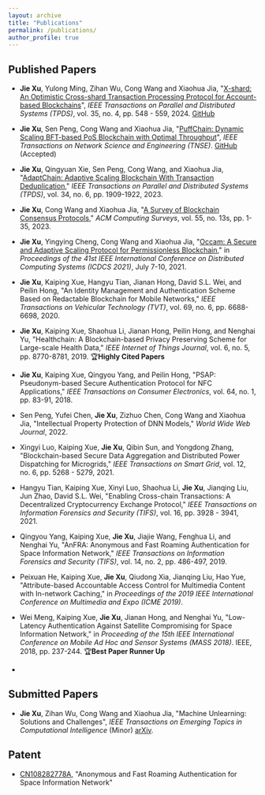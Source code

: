 ```yaml
---
layout: archive
title: "Publications"
permalink: /publications/
author_profile: true
---
```


## Published Papers

- **Jie Xu**, Yulong Ming, Zihan Wu, Cong Wang and Xiaohua Jia, "[X-shard: An Optimistic Cross-shard Transaction Processing Protocol for Account-based Blockchains](https://ieeexplore.ieee.org/abstract/document/10418573)", *IEEE Transactions on Parallel and Distributed Systems (TPDS)*, vol. 35, no. 4, pp. 548 - 559, 2024. [GitHub](https://github.com/myl7/xshard)  

- **Jie Xu**, Sen Peng, Cong Wang and Xiaohua Jia, "[PuffChain: Dynamic Scaling BFT-based PoS Blockchain with Optimal Throughput](https://ieeexplore.ieee.org/abstract/document/10428055)", *IEEE Transactions on Network Science and Engineering (TNSE)*. [GitHub](https://github.com/senp98/PuffChain) (Accepted)
  
- **Jie Xu**, Qingyuan Xie, Sen Peng, Cong Wang, and Xiaohua Jia, "[AdaptChain: Adaptive Scaling Blockchain With Transaction Deduplication](https://ieeexplore.ieee.org/abstract/document/10102556)," *IEEE Transactions on Parallel and Distributed Systems (TPDS)*, vol. 34, no. 6, pp. 1909-1922, 2023.

- **Jie Xu**, Cong Wang and Xiaohua Jia, "[A Survey of Blockchain Consensus Protocols](https://dl.acm.org/doi/abs/10.1145/3579845)," *ACM Computing Surveys*, vol. 55, no. 13s, pp. 1-35, 2023.

- **Jie Xu**, Yingying Cheng, Cong Wang and Xiaohua Jia, "[Occam: A Secure and Adaptive Scaling Protocol for Permissionless Blockchain](https://ieeexplore.ieee.org/abstract/document/9546407)," in *Proceedings of the 41st IEEE International Conference on Distributed Computing Systems (ICDCS 2021)*, July 7-10, 2021.

- **Jie Xu**, Kaiping Xue, Hangyu Tian, Jianan Hong, David S.L. Wei, and Peilin Hong, "An Identity Management and Authentication Scheme Based on Redactable Blockchain for Mobile Networks," *IEEE Transactions on Vehicular Technology (TVT)*, vol. 69, no. 6, pp. 6688-6698, 2020.

- **Jie Xu**, Kaiping Xue, Shaohua Li, Jianan Hong, Peilin Hong, and Nenghai Yu, "Healthchain: A Blockchain-based Privacy Preserving Scheme for Large-scale Health Data," *IEEE Internet of Things Journal*, vol. 6, no. 5, pp. 8770-8781, 2019. 🏆**Highly Cited Papers**

- **Jie Xu**, Kaiping Xue, Qingyou Yang, and Peilin Hong, "PSAP: Pseudonym-based Secure Authentication Protocol for NFC Applications," *IEEE Transactions on Consumer Electronics*, vol. 64, no. 1, pp. 83-91, 2018.

- Sen Peng, Yufei Chen, **Jie Xu**, Zizhuo Chen, Cong Wang and Xiaohua Jia, "Intellectual Property Protection of DNN Models," *World Wide Web Journal*, 2022.

- Xingyi Luo, Kaiping Xue, **Jie Xu**, Qibin Sun, and Yongdong Zhang, "Blockchain-based Secure Data Aggregation and Distributed Power Dispatching for Microgrids," *IEEE Transactions on Smart Grid*, vol. 12, no. 6, pp. 5268 - 5279, 2021.

- Hangyu Tian, Kaiping Xue, Xinyi Luo, Shaohua Li, **Jie Xu**, Jianqing Liu, Jun Zhao, David S.L. Wei, "Enabling Cross-chain Transactions: A Decentralized Cryptocurrency Exchange Protocol," *IEEE Transactions on Information Forensics and Security (TIFS)*, vol. 16, pp. 3928 - 3941, 2021.

- Qingyou Yang, Kaiping Xue, **Jie Xu**, Jiajie Wang, Fenghua Li, and Nenghai Yu, "AnFRA: Anonymous and Fast Roaming Authentication for Space Information Network," *IEEE Transactions on Information Forensics and Security (TIFS)*, vol. 14, no. 2, pp. 486-497, 2019.

- Peixuan He, Kaiping Xue, **Jie Xu**, Qiudong Xia, Jianqing Liu, Hao Yue, "Attribute-based Accountable Access Control for Multimedia Content with In-network Caching," in *Proceedings of the 2019 IEEE International Conference on Multimedia and Expo (ICME 2019)*.

- Wei Meng, Kaiping Xue, **Jie Xu**, Jianan Hong, and Nenghai Yu, "Low-Latency Authentication Against Satellite Compromising for Space Information Network," in *Proceeding of the 15th IEEE International Conference on Mobile Ad Hoc and Sensor Systems (MASS 2018)*. IEEE, 2018, pp. 237-244. 🏆**Best Paper Runner Up**
- 
## Submitted Papers

- **Jie Xu**, Zihan Wu, Cong Wang and Xiaohua Jia, "Machine Unlearning: Solutions and Challenges", *IEEE Transactions on Emerging Topics in Computational Intelligence* (Minor) [arXiv](https://arxiv.org/abs/2308.07061).

## Patent
- [CN108282778A](https://patents.google.com/patent/CN108282778A/en), "Anonymous and Fast Roaming Authentication for Space Information Network"

